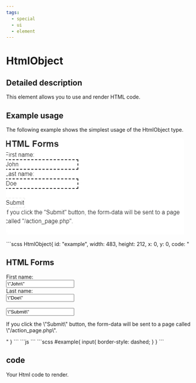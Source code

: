 ```yaml
---
tags:
  - special
  - ui
  - element
---
```

# HtmlObject

## Detailed description
This element allows you to use and render HTML code.

## Example usage
The following example shows the simplest usage of the HtmlObject type.

![alt text](./HtmlObject.gif)

<code-group>
<code-block title=".at" active>
```scss
HtmlObject{  
  id: "example",
  width: 483,
  height: 212,
  x: 0,
  y: 0,
  code: "<h2>HTML Forms</h2><form action=\"action_page.php\"> <label for=\"fname\">First name:</label><br><input type=\"text\" id=\"fname\" name=\"fname\" value=\"John\"><br> <label for=\"lname\">Last name:</label><br> <input type=\"text\" id=\"lname\" name=\"lname\" value=\"Doe\"><br><br> <input type=\"submit\" value=\"Submit\"></form><p>If you click the \"Submit\" button, the form-data will be sent to a page called \"/action_page.php\".</p>"
}
```
</code-block>

<code-block title=".atObj">
```js
```
</code-block>

<code-block title=".atStyle">
```scss
#example{
	input{
		border-style: dashed;
	}
}
```
</code-block>
</code-group>

## code <Badge text="String" type="tip" vertical="middle"/>
Your Html code to render.
